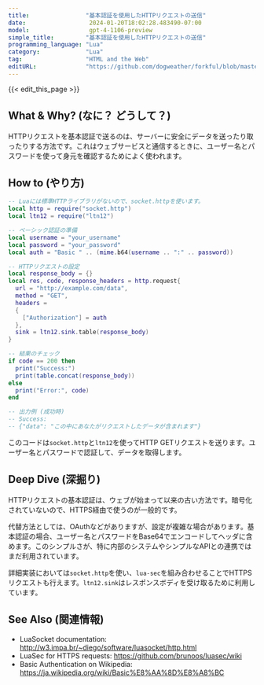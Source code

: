 ```yaml
---
title:                "基本認証を使用したHTTPリクエストの送信"
date:                  2024-01-20T18:02:28.483490-07:00
model:                 gpt-4-1106-preview
simple_title:         "基本認証を使用したHTTPリクエストの送信"
programming_language: "Lua"
category:             "Lua"
tag:                  "HTML and the Web"
editURL:              "https://github.com/dogweather/forkful/blob/master/content/ja/lua/sending-an-http-request-with-basic-authentication.md"
---
```


{{< edit_this_page >}}

## What & Why? (なに？ どうして？)
HTTPリクエストを基本認証で送るのは、サーバーに安全にデータを送ったり取ったりする方法です。これはウェブサービスと通信するときに、ユーザー名とパスワードを使って身元を確認するためによく使われます。

## How to (やり方)
```Lua
-- Luaには標準HTTPライブラリがないので、socket.httpを使います。
local http = require("socket.http")
local ltn12 = require("ltn12")

-- ベーシック認証の準備
local username = "your_username"
local password = "your_password"
local auth = "Basic " .. (mime.b64(username .. ":" .. password))

-- HTTPリクエストの設定
local response_body = {}
local res, code, response_headers = http.request{
  url = "http://example.com/data",
  method = "GET",
  headers = 
  {
    ["Authorization"] = auth
  },
  sink = ltn12.sink.table(response_body)
}

-- 結果のチェック
if code == 200 then
  print("Success:")
  print(table.concat(response_body))
else
  print("Error:", code)
end

-- 出力例 (成功時)
-- Success:
-- {"data": "この中にあなたがリクエストしたデータが含まれます"}
```

このコードは`socket.http`と`ltn12`を使ってHTTP GETリクエストを送ります。ユーザー名とパスワードで認証して、データを取得します。

## Deep Dive (深掘り)
HTTPリクエストの基本認証は、ウェブが始まって以来の古い方法です。暗号化されていないので、HTTPS経由で使うのが一般的です。 

代替方法としては、OAuthなどがありますが、設定が複雑な場合があります。基本認証の場合、ユーザー名とパスワードをBase64でエンコードしてヘッダに含めます。このシンプルさが、特に内部のシステムやシンプルなAPIとの連携ではまだ利用されています。

詳細実装においては`socket.http`を使い、`lua-sec`を組み合わせることでHTTPSリクエストも行えます。`ltn12.sink`はレスポンスボディを受け取るために利用しています。

## See Also (関連情報)
- LuaSocket documentation: http://w3.impa.br/~diego/software/luasocket/http.html
- LuaSec for HTTPS requests: https://github.com/brunoos/luasec/wiki
- Basic Authentication on Wikipedia: https://ja.wikipedia.org/wiki/Basic%E8%AA%8D%E8%A8%BC